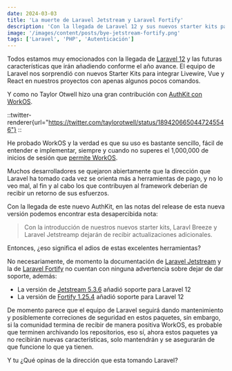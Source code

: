 ```yaml
---
date: 2024-03-03
title: 'La muerte de Laravel Jetstream y Laravel Fortify'
description: 'Con la llegada de Laravel 12 y sus nuevos starter kits parece que se desharán de antiguos amigos'
image: '/images/content/posts/bye-jetstream-fortify.png'
tags: ['Laravel', 'PHP', 'Autenticación']
---
```


Todos estamos muy emocionados con la llegada de [Laravel 12](laravel-12) y las futuras características que irán añadiendo conforme el año avance.
El equipo de Laravel nos sorprendió con nuevos Starter Kits para integrar Livewire, Vue y React en nuestros proyectos con apenas algunos pocos comandos.

 Y como no Taylor Otwell hizo una gran contribución con [AuthKit con WorkOS](https://laravel.com/docs/12.x/starter-kits#workos).


::twitter-renderer{url="https://twitter.com/taylorotwell/status/1894206650447245546"}
::
    
He probado WorkOS y la verdad es que su uso es bastante sencillo, fácil de entender e implementar, siempre y cuando no superes el 1,000,000 de inicios de sesión que [permite WorkOS](https://workos.com/pricing).

Muchos desarrolladores se quejaron abiertamente que la dirección que Laravel ha tomado cada vez se orienta más a herramientas de pago, y no lo veo mal, al fin y al cabo los que contribuyen al framework deberían de recibir un retorno de sus esfuerzos.

Con la llegada de este nuevo AuthKit, en las notas del release de esta nueva versión podemos encontrar esta desapercibida nota:

> Con la introducción de nuestros nuevos starter kits, Laravl Breeze y Laravel Jetstreamp dejarán de recibir actualizaciones adicionales.

Entonces, ¿eso significa el adios de estas excelentes herramientas?

No necesariamente, de momento la documentación de [Laravel Jetstream](https://jetstream.laravel.com/introduction.html) y la de [Laravel Fortify](https://laravel.com/docs/12.x/fortify) no cuentan con ninguna advertencia sobre dejar de dar soporte, además:

- La versión de [Jetstream 5.3.6](https://github.com/laravel/jetstream/releases/tag/v5.3.5) añadió soporte para Laravel 12
- La versión de [Fortify 1.25.4](https://github.com/laravel/fortify/releases/tag/v1.25.4) añadió soporte para Laravel 12

De momento parece que el equipo de Laravel seguirá dando mantenimiento y posiblemente correciones de seguridad en estos paquetes, sin embargo, si la comunidad termina de recibir de manera positiva WorkOS, es probable que terminen archivando los repositorios, eso sí, ahora estos paquetes ya no recibirán nuevas características, solo mantendrán y se asegurarán de que funcione lo que ya tienen.

Y tu ¿Qué opinas de la dirección que esta tomando Laravel?